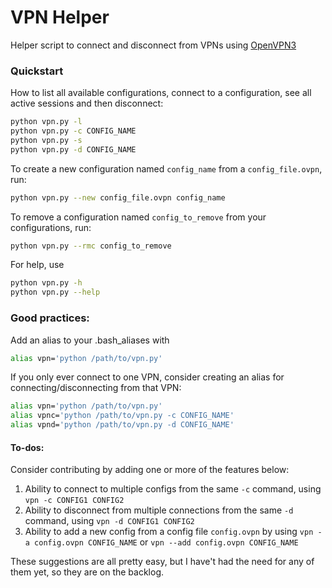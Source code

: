 # VPN Helper

Helper script to connect and disconnect from VPNs using [OpenVPN3](https://openvpn.net/cloud-docs/tutorials/configuration-tutorials/connectors/operating-systems/linux/tutorial--learn-to-install-and-control-the-openvpn-3-client.html)

### Quickstart

How to list all available configurations, connect to a configuration, see all active sessions and then disconnect:
```sh
python vpn.py -l
python vpn.py -c CONFIG_NAME
python vpn.py -s
python vpn.py -d CONFIG_NAME
```

To create a new configuration named `config_name` from a `config_file.ovpn`, run:
```sh
python vpn.py --new config_file.ovpn config_name
```

To remove a configuration named `config_to_remove` from your configurations, run:
```sh
python vpn.py --rmc config_to_remove
```

For help, use
```sh
python vpn.py -h
python vpn.py --help
```

### Good practices:
Add an alias to your .bash_aliases with
```bash
alias vpn='python /path/to/vpn.py'
```

If you only ever connect to one VPN, consider creating an alias for connecting/disconnecting from that VPN:
```bash
alias vpn='python /path/to/vpn.py'
alias vpnc='python /path/to/vpn.py -c CONFIG_NAME'
alias vpnd='python /path/to/vpn.py -d CONFIG_NAME'
```

#### To-dos:
Consider contributing by adding one or more of the features below:
1. Ability to connect to multiple configs from the same `-c` command, using `vpn -c CONFIG1 CONFIG2`
2. Ability to disconnect from multiple connections from the same `-d` command, using `vpn -d CONFIG1 CONFIG2`
3. Ability to add a new config from a config file `config.ovpn` by using `vpn -a config.ovpn CONFIG_NAME` or `vpn --add config.ovpn CONFIG_NAME`

These suggestions are all pretty easy, but I have't had the need for any of them yet, so they are on the backlog.